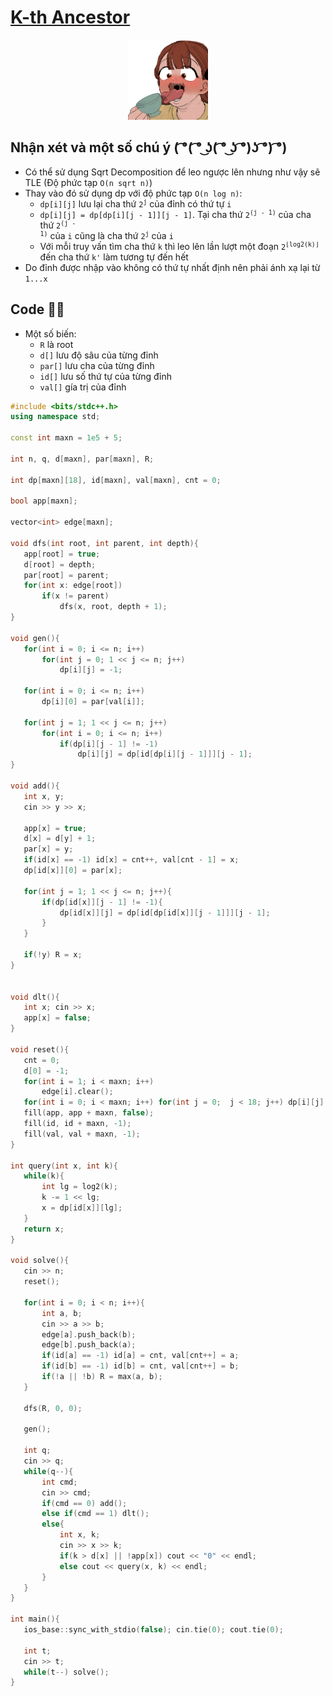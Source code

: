 # [K-th Ancestor](https://vjudge.net/contest/444351#problem/A)

<p align = "center"> 
  <img src = "https://github.com/LetterC67/public_archieve/blob/main/misc/pic/856993194704109578.png">
</p>

## Nhận xét và một số chú ý ( ͡°( ͡° ͜ʖ( ͡° ͜ʖ ͡°)ʖ ͡°) ͡°)
  - Có thể sử dụng Sqrt Decomposition để leo ngược lên nhưng như vậy sẽ TLE (Độ phức tạp `O(n sqrt n)`)
  - Thay vào đó sử dụng dp với độ phức tạp `O(n log n)`: 
    + `dp[i][j]` lưu lại cha thứ <code>2<sup>j</sup></code> của đỉnh có thứ tự `i`
    + `dp[i][j] = dp[dp[i][j - 1]][j - 1]`. Tại cha thứ <code>2<sup>(j - 1)</sup></code> của cha thứ <code>2<sup>(j - 1)</sup></code> của `i` cũng là cha thứ <code>2<sup>j</sup></code> của `i`
    + Với mỗi truy vấn tìm cha thứ `k` thì leo lên lần lượt một đoạn <code>2<sup>⌊log2(k)⌋</sup></code> đến cha thứ `k'` làm tương tự đến hết
  - Do đỉnh được nhập vào không có thứ tự nhất định nên phải ánh xạ lại từ `1...x`
 
 ## Code 👨‍💻
  - Một số biến:
    + `R` là root
    + `d[]` lưu độ sâu của từng đỉnh
    + `par[]` lưu cha của từng đỉnh
    + `id[]` lưu số thứ tự của từng đỉnh
    + `val[]` gía trị của đỉnh
    
 ```c++
#include <bits/stdc++.h>
using namespace std;

const int maxn = 1e5 + 5;

int n, q, d[maxn], par[maxn], R;

int dp[maxn][18], id[maxn], val[maxn], cnt = 0;

bool app[maxn];

vector<int> edge[maxn];

void dfs(int root, int parent, int depth){
    app[root] = true;
    d[root] = depth;
    par[root] = parent;
    for(int x: edge[root])
        if(x != parent)
            dfs(x, root, depth + 1);
}

void gen(){
    for(int i = 0; i <= n; i++)
        for(int j = 0; 1 << j <= n; j++)
            dp[i][j] = -1;

    for(int i = 0; i <= n; i++)
        dp[i][0] = par[val[i]];

    for(int j = 1; 1 << j <= n; j++)
        for(int i = 0; i <= n; i++)
            if(dp[i][j - 1] != -1)
                dp[i][j] = dp[id[dp[i][j - 1]]][j - 1];
}

void add(){
    int x, y;
    cin >> y >> x;

    app[x] = true;
    d[x] = d[y] + 1;
    par[x] = y;
    if(id[x] == -1) id[x] = cnt++, val[cnt - 1] = x;
    dp[id[x]][0] = par[x];

    for(int j = 1; 1 << j <= n; j++){
        if(dp[id[x]][j - 1] != -1){
            dp[id[x]][j] = dp[id[dp[id[x]][j - 1]]][j - 1];
        }
    }

    if(!y) R = x;
}


void dlt(){
    int x; cin >> x;
    app[x] = false;
}

void reset(){
    cnt = 0;
    d[0] = -1;
    for(int i = 1; i < maxn; i++)
        edge[i].clear();
    for(int i = 0; i < maxn; i++) for(int j = 0;  j < 18; j++) dp[i][j] = 0;
    fill(app, app + maxn, false);
    fill(id, id + maxn, -1);
    fill(val, val + maxn, -1);
}

int query(int x, int k){
    while(k){
        int lg = log2(k);
        k -= 1 << lg;
        x = dp[id[x]][lg];
    }
    return x;
}

void solve(){
    cin >> n;
    reset();
    
    for(int i = 0; i < n; i++){
        int a, b;
        cin >> a >> b;
        edge[a].push_back(b);
        edge[b].push_back(a);
        if(id[a] == -1) id[a] = cnt, val[cnt++] = a;
        if(id[b] == -1) id[b] = cnt, val[cnt++] = b;
        if(!a || !b) R = max(a, b);
    }

    dfs(R, 0, 0);

    gen();

    int q;
    cin >> q;
    while(q--){
        int cmd;
        cin >> cmd;
        if(cmd == 0) add();
        else if(cmd == 1) dlt();
        else{
            int x, k;
            cin >> x >> k;
            if(k > d[x] || !app[x]) cout << "0" << endl;
            else cout << query(x, k) << endl;
        }
    }
}

int main(){
    ios_base::sync_with_stdio(false); cin.tie(0); cout.tie(0);

    int t;
    cin >> t;
    while(t--) solve();
}
```
